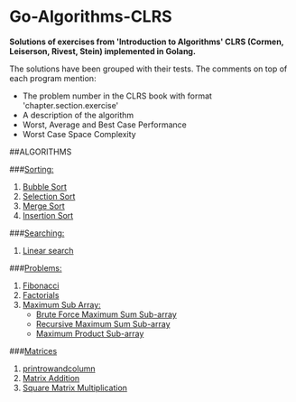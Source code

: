 # Go-Algorithms-CLRS
**Solutions of exercises from 'Introduction to Algorithms' CLRS (Cormen, Leiserson, Rivest, Stein) implemented in Golang.**

The solutions have been grouped with their tests. The comments on top of each program mention:
- The problem number in the CLRS book with format 'chapter.section.exercise' 
- A description of the algorithm 
- Worst, Average and Best Case Performance
- Worst Case Space Complexity

##ALGORITHMS

###[Sorting:](https://github.com/anupmaraj/Go-Algorithms-CLRS/tree/master/sorting)
1. [Bubble Sort](https://github.com/anupmaraj/Go-Algorithms-CLRS/tree/master/sorting/bubblesort)
2. [Selection Sort](https://github.com/anupmaraj/Go-Algorithms-CLRS/tree/master/sorting/selectionsort)
3. [Merge Sort](https://github.com/anupmaraj/Go-Algorithms-CLRS/tree/master/sorting/mergesort)
4. [Insertion Sort](https://github.com/anupmaraj/Go-Algorithms-CLRS/tree/master/sorting/insertionsort)

###[Searching:](https://github.com/anupmaraj/Go-Algorithms-CLRS/tree/master/searching) 
1. [Linear search]()

###[Problems:](https://github.com/anupmaraj/Go-Algorithms-CLRS/tree/master/problems)
1. [Fibonacci](https://github.com/anupmaraj/Go-Algorithms-CLRS/tree/master/problems/fibonacci)
2. [Factorials](https://github.com/anupmaraj/Go-Algorithms-CLRS/tree/master/problems/factorials)
3. [Maximum Sub Array:](https://github.com/anupmaraj/Go-Algorithms-CLRS/tree/master/problems/maximumsubarray)
	* [Brute Force Maximum Sum Sub-array](https://github.com/anupmaraj/Go-Algorithms-CLRS/blob/master/problems/maximumsubarray/BruteForceMaxSumSubarray.go)
	* [Recursive Maximum Sum Sub-array](https://github.com/anupmaraj/Go-Algorithms-CLRS/blob/master/problems/maximumsubarray/MaxProductSubarray.go)
	* [Maximum Product Sub-array](https://github.com/anupmaraj/Go-Algorithms-CLRS/blob/master/problems/maximumsubarray/RecursiveMaxSumSubarray.go)


###[Matrices](https://github.com/anupmaraj/Go-Algorithms-CLRS/tree/master/matrices)
1. [printrowandcolumn](https://github.com/anupmaraj/Go-Algorithms-CLRS/tree/master/matrices/printrowandcolumn)
2. [Matrix Addition](https://github.com/anupmaraj/Go-Algorithms-CLRS/tree/master/matrices/matrixaddition)
3. [Square Matrix Multiplication](https://github.com/anupmaraj/Go-Algorithms-CLRS/tree/master/matrices/squarematrixmultiplication)